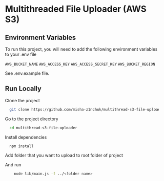 
# Multithreaded File Uploader (AWS S3)




## Environment Variables

To run this project, you will need to add the following environment variables to your .env file

`AWS_BUCKET_NAME` `AWS_ACCESS_KEY` `AWS_ACCESS_SECRET_KEY`   `AWS_BUCKET_REGION`

See .env.example file.



## Run Locally

Clone the project

```bash
  git clone https://github.com/misha-z1nchuk/multithread-s3-file-uploader
```

Go to the project directory

```bash
  cd multithread-s3-file-uploader
```

Install dependencies

```bash
  npm install
```

Add folder that you want to upload to root folder of project

And run

```bash
    node lib/main.js -f ../<folder name>
```
